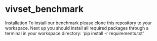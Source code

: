 # vivset_benchmark
Installation
To install our benchmark please clone this repository to your workspace.
Next up you should install all required packages through a terminal in your workspace directory: 'pip install -r requirements.txt'
